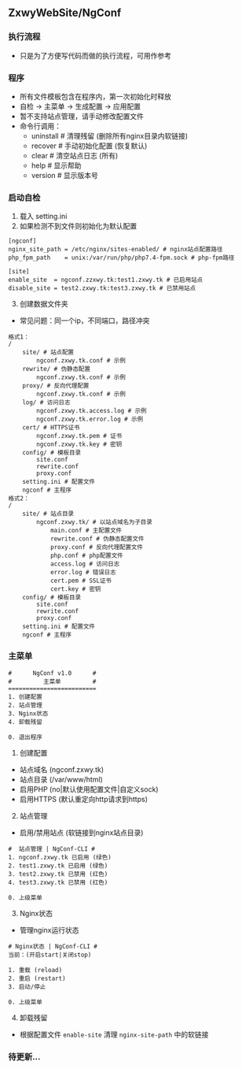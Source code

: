 ## ZxwyWebSite/NgConf
### 执行流程
+ 只是为了方便写代码而做的执行流程，可用作参考

### 程序
+ 所有文件模板包含在程序内，第一次初始化时释放
+ 自检 → 主菜单 → 生成配置 → 应用配置
+ 暂不支持站点管理，请手动修改配置文件
+ 命令行调用：
  - uninstall # 清理残留 (删除所有nginx目录内软链接)
  - recover # 手动初始化配置 (恢复默认)
  - clear # 清空站点日志 (所有)
  - help # 显示帮助
  - version # 显示版本号

### 启动自检
1. 载入 setting.ini
2. 如果检测不到文件则初始化为默认配置
```
[ngconf]
nginx_site_path = /etc/nginx/sites-enabled/ # nginx站点配置路径
php_fpm_path    = unix:/var/run/php/php7.4-fpm.sock # php-fpm路径

[site]
enable_site  = ngconf.zzxwy.tk:test1.zxwy.tk # 已启用站点
disable_site = test2.zxwy.tk:test3.zxwy.tk # 已禁用站点

```
3. 创建数据文件夹
+ 常见问题：同一个ip，不同端口，路径冲突
```
格式1：
/
    site/ # 站点配置
        ngconf.zxwy.tk.conf # 示例
    rewrite/ # 伪静态配置
        ngconf.zxwy.tk.conf # 示例
    proxy/ # 反向代理配置
        ngconf.zxwy.tk.conf # 示例
    log/ # 访问日志
        ngconf.zxwy.tk.access.log # 示例
        ngconf.zxwy.tk.error.log # 示例
    cert/ # HTTPS证书
        ngconf.zxwy.tk.pem # 证书
        ngconf.zxwy.tk.key # 密钥
    config/ # 模板目录
        site.conf
        rewrite.conf
        proxy.conf
    setting.ini # 配置文件
    ngconf # 主程序
格式2：
/
    site/ # 站点目录
        ngconf.zxwy.tk/ # 以站点域名为子目录
            main.conf # 主配置文件
            rewrite.conf # 伪静态配置文件
            proxy.conf # 反向代理配置文件
            php.conf # php配置文件
            access.log # 访问日志
            error.log # 错误日志
            cert.pem # SSL证书
            cert.key # 密钥
    config/ # 模板目录
        site.conf
        rewrite.conf
        proxy.conf
    setting.ini # 配置文件
    ngconf # 主程序
```

### 主菜单
```
#      NgConf v1.0      #
#         主菜单         #
=========================
1. 创建配置
2. 站点管理
3. Nginx状态
4. 卸载残留

0. 退出程序
```
1. 创建配置
+ 站点域名 (ngconf.zxwy.tk)
+ 站点目录 (/var/www/html)
+ 启用PHP (no|默认使用配置文件|自定义sock)
+ 启用HTTPS (默认重定向http请求到https)

2. 站点管理
+ 启用/禁用站点 (软链接到nginx站点目录)
```
#  站点管理 | NgConf-CLI #
1. ngconf.zxwy.tk 已启用 (绿色)
2. test1.zxwy.tk 已启用 (绿色)
3. test2.zxwy.tk 已禁用 (红色)
4. test3.zxwy.tk 已禁用 (红色)

0. 上级菜单
```

3. Nginx状态
+ 管理nginx运行状态
```
# Nginx状态 | NgConf-CLI #
当前：(开启start|关闭stop)

1. 重载 (reload)
2. 重启 (restart)
3. 启动/停止

0. 上级菜单
```

4. 卸载残留
+ 根据配置文件 `enable-site` 清理 `nginx-site-path` 中的软链接

### 待更新...